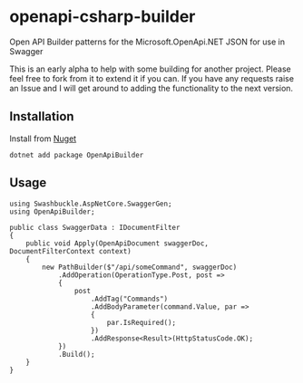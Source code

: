 # openapi-csharp-builder
Open API Builder patterns for the Microsoft.OpenApi.NET JSON for use in Swagger

This is an early alpha to help with some building for another project. Please feel free to fork from it to extend it if you can. If you have any requests raise an Issue and I will get around to adding the functionality to the next version.

## Installation

Install from [Nuget](https://www.nuget.org/packages/OpenApiBuilder/)

`dotnet add package OpenApiBuilder`

## Usage

```
using Swashbuckle.AspNetCore.SwaggerGen;
using OpenApiBuilder;

public class SwaggerData : IDocumentFilter
{
    public void Apply(OpenApiDocument swaggerDoc, DocumentFilterContext context)
    {
        new PathBuilder($"/api/someCommand", swaggerDoc)
            .AddOperation(OperationType.Post, post =>
            {
                post
                    .AddTag("Commands")
                    .AddBodyParameter(command.Value, par =>
                    {
                        par.IsRequired();
                    })
                    .AddResponse<Result>(HttpStatusCode.OK);
            })
            .Build();
    }
}
```
